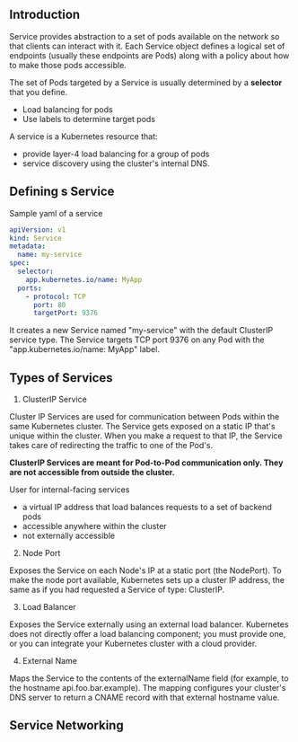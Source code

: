 ## Introduction


Service provides abstraction to a set of pods available on the network so that clients can interact with it.
Each Service object defines a logical set of endpoints (usually these endpoints are Pods) along with a policy about how 
to make those pods accessible.

The set of Pods targeted by a Service is usually determined by a **selector** that you define.
- Load balancing for pods
- Use labels to determine target pods

A service is a Kubernetes resource that:
- provide layer-4 load balancing for a group of pods
- service discovery using the cluster's internal DNS.

## Defining s Service

Sample yaml of a service
```yaml
apiVersion: v1
kind: Service
metadata:
  name: my-service
spec:
  selector:
    app.kubernetes.io/name: MyApp
  ports:
    - protocol: TCP
      port: 80
      targetPort: 9376
```

It creates a new Service named "my-service" with the default ClusterIP service type. The Service targets TCP port 9376 on any Pod with the "app.kubernetes.io/name: MyApp" label.


## Types of Services

1. ClusterIP Service

Cluster IP Services are used for communication between Pods within the same Kubernetes cluster.
The Service gets exposed on a static IP that's unique within the cluster. When you make a request to that IP, the 
Service takes care of redirecting the traffic to one of the Pod's. 

**ClusterIP Services are meant for Pod-to-Pod communication only. They are not accessible from outside the cluster.**

User for internal-facing services
- a virtual IP address that load balances requests to a set of backend pods
- accessible anywhere within the cluster
- not externally accessible


2.  Node Port

Exposes the Service on each Node's IP at a static port (the NodePort). To make the node port available, Kubernetes sets up a cluster IP address, the same as if you had requested a Service of type: ClusterIP.

3. Load Balancer

Exposes the Service externally using an external load balancer. Kubernetes does not directly offer a load balancing component; you must provide one, or you can integrate your Kubernetes cluster with a cloud provider.

4. External Name

Maps the Service to the contents of the externalName field (for example, to the hostname api.foo.bar.example). The mapping configures your cluster's DNS server to return a CNAME record with that external hostname value. 


## Service Networking

